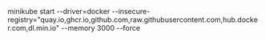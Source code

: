 minikube start --driver=docker --insecure-registry="quay.io,ghcr.io,github.com,raw.githubusercontent.com,hub.docker.com,dl.min.io" --memory 3000 --force